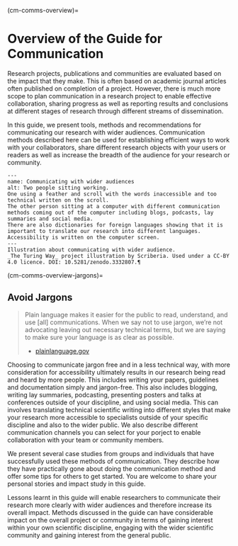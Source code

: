 (cm-comms-overview)=
# Overview of the Guide for Communication

Research projects, publications and communities are evaluated based on the impact that they make.
This is often based on academic journal articles often published on completion of a project.
However, there is much more scope to plan communication in a research project to enable effective collaboration, sharing progress as well as reporting results and conclusions at different stages of research through different streams of dissemination.

In this guide, we present tools, methods and recommendations for communicating our research with wider audiences.
Communication methods described here can be used for establishing efficient ways to work with your collaborators, share different research objects with your users or readers as well as increase the breadth of the audience for your research or community.

```{figure} ../figures/communication-styles-with-text.jpg
---
name: Communicating with wider audiences
alt: Two people sitting working.
One using a feather and scroll with the words inaccessible and too technical written on the scroll.
The other person sitting at a computer with different communication methods coming out of the computer including blogs, podcasts, lay summaries and social media.
There are also dictionaries for foreign languages showing that it is important to translate our research into different languages.
Accessibility is written on the computer screen.
---
Illustration about communicating with wider audience.
_The Turing Way_ project illustration by Scriberia. Used under a CC-BY 4.0 licence. DOI: 10.5281/zenodo.3332807.¶
```

(cm-comms-overview-jargons)=
## Avoid Jargons

> Plain language makes it easier for the public to read, understand, and use [all] communications.
When we say not to use jargon, we’re not advocating leaving out necessary technical terms, but we are saying to make sure your language is as clear as possible.
> - [plainlanguage.gov](https://www.plainlanguage.gov/guidelines/words/avoid-jargon)

Choosing to communicate jargon free and in a less technical way, with more consideration for accessibility ultimately results in our research being read and heard by more people.
This includes writing your papers, guidelines and documentation simply and jargon-free.
This also includes blogging, writing lay summaries, podcasting, presenting posters and talks at conferences outside of your discipline, and using social media.
This can involves translating technical scientific writing into different styles that make your research more accessible to specialists outside of your specific discipline and also to the wider public.
We also describe different communication channels you can select for your porject to enable collaboration with your team or community members.

We present several case studies from groups and individuals that have successfully used these methods of communication.
They describe how they have practically gone about doing the communication method and offer some tips for others to get started.
You are welcome to share your personal stories and impact study in this guide.

Lessons learnt in this guide will enable researchers to communicate their research more clearly with wider audiences and therefore increase its overall impact.
Methods discussed in the guide can have considerable impact on the overall project or community in terms of gaining interest within your own scientific discipline, engaging with the wider scientific community and gaining interest from the general public.
